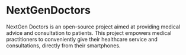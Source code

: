 # NextGenDoctors
NextGen Doctors is an open-source project aimed at providing medical advice and consultation to patients. This project empowers medical practitioners to conveniently give their healthcare service and consultations, directly from their smartphones.
